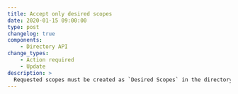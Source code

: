 ```yaml
---
title: Accept only desired scopes
date: 2020-01-15 09:00:00
type: post
changelog: true
components:
    - Directory API
change_types:
    - Action required
    - Update
description: >
  Requested scopes must be created as `Desired Scopes` in the directory app, otherwise a new scope error `scope_is_not_included_in_desired_scopes` (see [scope errors](/guide/oauth/scopes.html)) is returned.
---
```


